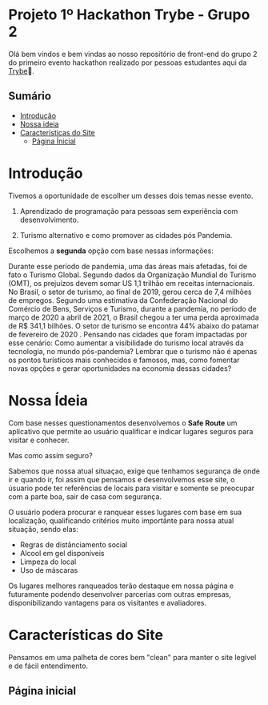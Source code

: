 # Projeto 1º Hackathon Trybe - Grupo 2

Olá bem vindos e bem vindas ao nosso repositório de front-end do grupo 2 do primeiro evento hackathon realizado por pessoas estudantes aqui da [Trybe](https://www.betrybe.com/):rocket:.

## Sumário

- [Introdução](#introducao)
- [Nossa ideia](#ideia)
- [Características do Site](#caracteristicas)
  - [Página Ínicial](#home-page)

# <a name="introducao"></a> Introdução

Tivemos a oportunidade de escolher um desses dois temas nesse evento.

1. Aprendizado de programação para pessoas sem experiência com
desenvolvimento.

2. Turismo alternativo e como promover as cidades pós Pandemia.

Escolhemos a **segunda** opção com base nessas informações:

Durante esse período de pandemia, uma das áreas mais afetadas, foi de
fato o Turismo Global. Segundo dados da Organização Mundial do
Turismo (OMT), os prejuízos devem somar US 1,1 trilhão em receitas
internacionais. No Brasil, o setor de turismo, ao final de 2019, gerou
cerca de 7,4 milhões de empregos.
Segundo uma estimativa da Confederação Nacional do Comércio de
Bens, Serviços e Turismo, durante a pandemia, no período de março de
2020 a abril de 2021, o Brasil chegou a ter uma perda aproximada de
R$ 341,1 bilhões.
O setor de turismo se encontra 44% abaixo do patamar de fevereiro de
2020 . Pensando nas cidades que foram impactadas por esse cenário:
Como aumentar a visibilidade do turismo local através da tecnologia, no
mundo pós-pandemia?  Lembrar que o turismo não é apenas os pontos
turísticos mais conhecidos e famosos, mas, como fomentar novas opções
e gerar oportunidades na economia dessas cidades?

# <a name="ideia"></a> Nossa Ídeia

Com base nesses questionamentos desenvolvemos o **Safe Route** um aplicativo que permite ao usuário qualificar e indicar lugares seguros para visitar e conhecer.

Mas como assim seguro?

Sabemos que nossa atual situaçao, exige que tenhamos segurança de onde ir e quando ir, foi assim que pensamos e desenvolvemos esse site, o úsuario pode ter referências de locais para visitar e somente se preocupar com a parte boa, sair de casa com segurança.

O usuário podera procurar e ranquear esses lugares com base em sua localização, qualificando critérios muito importânte para nossa atual situação, sendo elas:

- Regras de distânciamento social
- Alcool em gel disponíveis
- Limpeza do local
- Uso de máscaras

Os lugares melhores ranqueados terão destaque em nossa página e futuramente podendo desenvolver parcerias com outras empresas, disponibilizando vantagens para os visitantes e avaliadores.

# <a name="caracteristicas"></a> Características do Site

Pensamos em uma palheta de cores bem "clean" para manter o site legível e de fácil entendimento.

## <a name="home-page"></a> Página inicial
